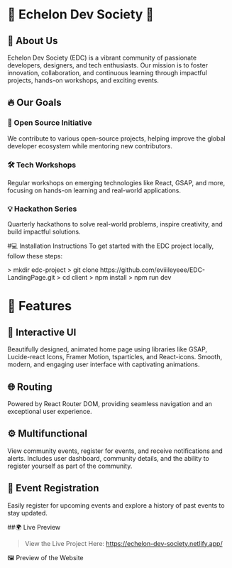 

# 🌟 Echelon Dev Society 🌟

## 🚀 About Us <br>
Echelon Dev Society (EDC) is a vibrant community of passionate developers, designers, and tech enthusiasts.
Our mission is to foster innovation, collaboration, and continuous learning through impactful projects, hands-on workshops, and exciting events.


## 🔥 Our Goals <br>
### 🎯 Open Source Initiative
We contribute to various open-source projects, helping improve the global developer ecosystem while mentoring new contributors.

### 🛠️ Tech Workshops
Regular workshops on emerging technologies like React, GSAP, and more, focusing on hands-on learning and real-world applications.

### 💡 Hackathon Series
Quarterly hackathons to solve real-world problems, inspire creativity, and build impactful solutions.


#💻 Installation Instructions
To get started with the EDC project locally, follow these steps:

<p>
> mkdir edc-project
> git clone https://github.com/eviiileyeee/EDC-LandingPage.git
> cd client
> npm install
> npm run dev
</p>


# 🌟 Features
## 🎨 Interactive UI
Beautifully designed, animated home page using libraries like GSAP, Lucide-react Icons, Framer Motion, tsparticles, and React-icons.
Smooth, modern, and engaging user interface with captivating animations.
## 🌐 Routing
Powered by React Router DOM, providing seamless navigation and an exceptional user experience.
## ⚙️ Multifunctional
View community events, register for events, and receive notifications and alerts.
Includes user dashboard, community details, and the ability to register yourself as part of the community.
## 📅 Event Registration
Easily register for upcoming events and explore a history of past events to stay updated.


##🌍 Live Preview
> View the Live Project Here: https://echelon-dev-society.netlify.app/

🖼️ Preview of the Website
